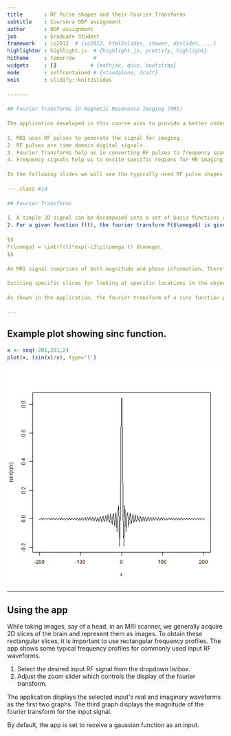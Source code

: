 ```yaml
---
title       : RF Pulse shapes and their Fourier Transforms
subtitle    : Coursera DDP assignment
author      : DDP_assignment
job         : Graduate Student
framework   : io2012  # {io2012, html5slides, shower, dzslides, ...}
highlighter : highlight.js  # {highlight.js, prettify, highlight}
hitheme     : tomorrow      # 
widgets     : []           # {mathjax, quiz, bootstrap}
mode        : selfcontained # {standalone, draft}
knit        : slidify::knit2slides

-------

## Fourier Transforms in Magnetic Resonance Imaging (MRI)

The application developed in this course aims to provide a better understanding of fourier transforms of radio frequency (RF) signals. The application displays the fourier transforms of commonly used RF signals in MRI

1. MRI uses RF pulses to generate the signal for imaging.
2. RF pulses are time domain digital signals.
3. Fourier Transforms help us in converting RF pulses to frequency space.
4. Frequency signals help us to excite specific regions for MR imaging.

In the following slides we will see the typically used RF pulse shapes and their fourier transforms to understand the slice excitation profiles used in MRI.

---.class #id  

## Fourier Transforms

1. A simple 2D signal can be decomposed into a set of basis functions comprising of sine and cosine functions. 
2. For a given function f(t), the fourier transform F($\omega$) is given by:

$$
F(\omega) = \int(f(t)*exp(-i2\pi\omega t) d\omega\
$$

An MRI signal comprises of both magnitude and phase information. Therefore the RF pulses used in MRI for exciting the proton spins also possess magnitude and phase which are manipulated to produce the desired excitation.

Exciting specific slices for looking at specific locations in the object being imaged is key to MR imaging. For instance, we can excite a band of frequencies in MRI by using a sinc function $$ sinc(x) = \frac{\sin(x)}{x} $$

As shown in the application, the fourier transform of a sinc function produces a rect function, which details the various frequencies that are selectively excited. 

---
```


## Example plot showing sinc function.


```r
x <- seq(-201,201,2)
plot(x, (sin(x)/x), type='l')
```

![plot of chunk unnamed-chunk-1](figure/unnamed-chunk-1-1.png)

---
## Using the app

While taking images, say of a head, in an MRI scanner, we generally acquire 2D slices of the brain and represent them as images. To obtain these rectangular slices, it is important to use rectangular frequency profiles. The app shows some typical frequency profiles for commonly used input RF waveforms. 

1. Select the desired input RF signal from the dropdown listbox. 
2. Adjust the zoom slider which controls the display of the fourier transform.

The application displays the selected input's real and imaginary waveforms as the first two graphs. The third graph displays the magnitude of the fourier transform for the input signal. 

By default, the app is set to receive a gaussian function as an input.
